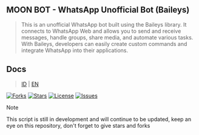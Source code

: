## MOON BOT - WhatsApp Unofficial Bot (Baileys)
> This is an unofficial WhatsApp bot built using the Baileys library. It connects to WhatsApp Web and allows you to send and receive messages, handle groups, share media, and automate various tasks. With Baileys, developers can easily create custom commands and integrate WhatsApp into their applications.

## Docs
> [ID](/ID.md) | [EN](/EN.md)

[![Forks](https://img.shields.io/github/forks/znanx/moon-bot?style=flat-square)](https://github.com/znanx/moon-bot/network/members)
[![Stars](https://img.shields.io/github/stars/znanx/moon-bot?style=flat-square)](https://github.com/znanx/moon-bot/stargazers)
[![License](https://img.shields.io/github/license/znanx/moon-bot?style=flat-square)](./LICENSE)
[![Issues](https://img.shields.io/github/issues/znanx/moon-bot?style=flat-square)](https://github.com/znanx/moon-bot/issues)

> [!NOTE]
> This script is still in development and will continue to be updated, keep an eye on this repository, don't forget to give stars and forks